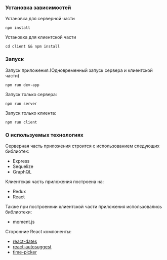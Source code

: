 ### Установка зависимостей
Установка для серверной части
 ```
 npm install
 ```
 Установка для клиентской части
 ```
 cd client && npm install
 ```

### Запуск
Запуск приложения.(Одновременный запуск сервера и клиентской части) 
 ```
 npm run dev-app
 ```
 Запуск только сервера:
 ```
 npm run server
 ```
  Запуск только клиента:
 ```
 npm run client
 ```

### О используемых технологиях
Серверная часть приложения строится c использованием следующих библиотек:

* Express
* Sequelize
* GraphQL

Клиентская часть приложения построена на:
 * Redux
 * React
 
 Также при построеннии клиентской части приложения использовались библиотеки:
* moment.js

Сторонние React компоненты:

* [react-dates](https://github.com/airbnb/react-dates)
* [react-autosuggest](https://github.com/moroshko/react-autosuggest)
* [time-picker](https://github.com/react-component/time-picker)
